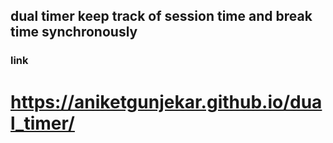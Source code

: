 ## dual timer keep track of session time and break time synchronously
### link
# https://aniketgunjekar.github.io/dual_timer/
